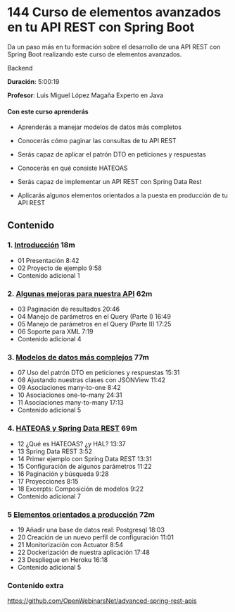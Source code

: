 # 144 Curso de elementos avanzados en tu API REST con Spring Boot

Da un paso más en tu formación sobre el desarrollo de una API REST con Spring Boot realizando este curso de elementos avanzados.

Backend

**Duración**: 5:00:19

**Profesor**: Luis Miguel López Magaña Experto en Java

#### Con este curso aprenderás

* Aprenderás a manejar modelos de datos más completos

* Conocerás cómo paginar las consultas de tu API REST

* Serás capaz de aplicar el patrón DTO en peticiones y respuestas

* Conocerás en qué consiste HATEOAS

* Serás capaz de implementar un API REST con Spring Data Rest

* Aplicarás algunos elementos orientados a la puesta en producción de tu API REST

## Contenido

### 1. [Introducción](144_Curso_de_elementos_avanzados_en_tu_API_REST_con_Spring_Boot/01_Introduccion.md) 18m

* 01 Presentación 8:42 
* 02 Proyecto de ejemplo 9:58 
* Contenido adicional 1

### 2. [Algunas mejoras para nuestra API](144_Curso_de_elementos_avanzados_en_tu_API_REST_con_Spring_Boot/02_Algunas_mejoras_para_nuestra_API.md) 62m

* 03 Paginación de resultados 20:46 
* 04 Manejo de parámetros en el Query (Parte I) 16:49 
* 05 Manejo de parámetros en el Query (Parte II) 17:25 
* 06 Soporte para XML 7:19 
* Contenido adicional 4

### 3. [Modelos de datos más complejos](144_Curso_de_elementos_avanzados_en_tu_API_REST_con_Spring_Boot/03_Modelos_de_datos_mas_complejos.md) 77m

* 07 Uso del patrón DTO en peticiones y respuestas 15:31 
* 08 Ajustando nuestras clases con JSONView 11:42 
* 09 Asociaciones many-to-one 8:42 
* 10 Asociaciones one-to-many 24:31 
* 11 Asociaciones many-to-many 17:13 
* Contenido adicional 5

### 4. [HATEOAS y Spring Data REST](144_Curso_de_elementos_avanzados_en_tu_API_REST_con_Spring_Boot/04_HATEOAS_y_Spring_Data_REST.md) 69m

* 12 ¿Qué es HATEOAS? ¿y HAL? 13:37 
* 13 Spring Data REST 3:52 
* 14 Primer ejemplo con Spring Data REST 13:31 
* 15 Configuración de algunos parámetros 11:22 
* 16 Paginación y búsqueda 9:28 
* 17 Proyecciones 8:15 
* 18 Excerpts: Composición de modelos 9:22 
* Contenido adicional 7

### 5 [Elementos orientados a producción](144_Curso_de_elementos_avanzados_en_tu_API_REST_con_Spring_Boot/05_Elementos_orientados_a_produccion.md) 72m

* 19 Añadir una base de datos real: Postgresql 18:03 
* 20 Creación de un nuevo perfil de configuración 11:01 
* 21 Monitorización con Actuator 8:54 
* 22 Dockerización de nuestra aplicación 17:48 
* 23 Despliegue en Heroku 16:18 
* Contenido adicional 5

### Contenido extra

  https://github.com/OpenWebinarsNet/advanced-spring-rest-apis
